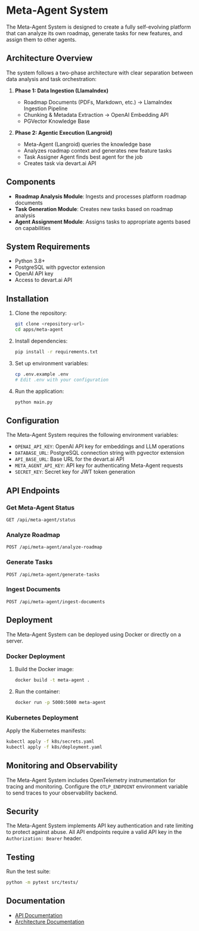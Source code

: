 # Meta-Agent System

The Meta-Agent System is designed to create a fully self-evolving platform that can analyze its own roadmap, generate tasks for new features, and assign them to other agents.

## Architecture Overview

The system follows a two-phase architecture with clear separation between data analysis and task orchestration:

1. **Phase 1: Data Ingestion (LlamaIndex)**
   - Roadmap Documents (PDFs, Markdown, etc.) → LlamaIndex Ingestion Pipeline
   - Chunking & Metadata Extraction → OpenAI Embedding API
   - PGVector Knowledge Base

2. **Phase 2: Agentic Execution (Langroid)**
   - Meta-Agent (Langroid) queries the knowledge base
   - Analyzes roadmap context and generates new feature tasks
   - Task Assigner Agent finds best agent for the job
   - Creates task via devart.ai API

## Components

- **Roadmap Analysis Module**: Ingests and processes platform roadmap documents
- **Task Generation Module**: Creates new tasks based on roadmap analysis
- **Agent Assignment Module**: Assigns tasks to appropriate agents based on capabilities

## System Requirements

- Python 3.8+
- PostgreSQL with pgvector extension
- OpenAI API key
- Access to devart.ai API

## Installation

1. Clone the repository:
   ```bash
   git clone <repository-url>
   cd apps/meta-agent
   ```

2. Install dependencies:
   ```bash
   pip install -r requirements.txt
   ```

3. Set up environment variables:
   ```bash
   cp .env.example .env
   # Edit .env with your configuration
   ```

4. Run the application:
   ```bash
   python main.py
   ```

## Configuration

The Meta-Agent System requires the following environment variables:

- `OPENAI_API_KEY`: OpenAI API key for embeddings and LLM operations
- `DATABASE_URL`: PostgreSQL connection string with pgvector extension
- `API_BASE_URL`: Base URL for the devart.ai API
- `META_AGENT_API_KEY`: API key for authenticating Meta-Agent requests
- `SECRET_KEY`: Secret key for JWT token generation

## API Endpoints

### Get Meta-Agent Status
```
GET /api/meta-agent/status
```

### Analyze Roadmap
```
POST /api/meta-agent/analyze-roadmap
```

### Generate Tasks
```
POST /api/meta-agent/generate-tasks
```

### Ingest Documents
```
POST /api/meta-agent/ingest-documents
```

## Deployment

The Meta-Agent System can be deployed using Docker or directly on a server.

### Docker Deployment

1. Build the Docker image:
   ```bash
   docker build -t meta-agent .
   ```

2. Run the container:
   ```bash
   docker run -p 5000:5000 meta-agent
   ```

### Kubernetes Deployment

Apply the Kubernetes manifests:
```bash
kubectl apply -f k8s/secrets.yaml
kubectl apply -f k8s/deployment.yaml
```

## Monitoring and Observability

The Meta-Agent System includes OpenTelemetry instrumentation for tracing and monitoring. Configure the `OTLP_ENDPOINT` environment variable to send traces to your observability backend.

## Security

The Meta-Agent System implements API key authentication and rate limiting to protect against abuse. All API endpoints require a valid API key in the `Authorization: Bearer` header.

## Testing

Run the test suite:
```bash
python -m pytest src/tests/
```

## Documentation

- [API Documentation](docs/api.md)
- [Architecture Documentation](docs/architecture.md)